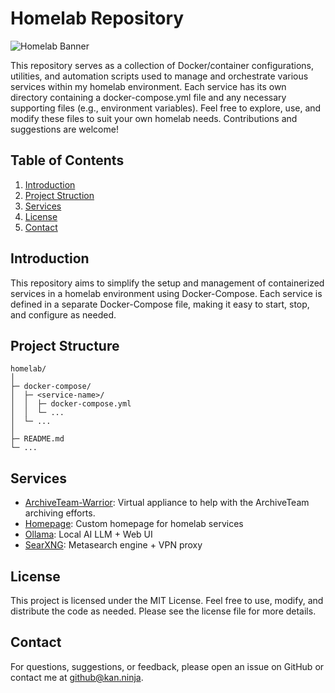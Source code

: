 # Homelab Repository

![Homelab Banner](https://via.placeholder.com/1920x300?text=Homelab+Repository)

This repository serves as a collection of Docker/container configurations, utilities, and automation scripts used to manage and orchestrate various services within my homelab environment. Each service has its own directory containing a docker-compose.yml file and any necessary supporting files (e.g., environment variables). Feel free to explore, use, and modify these files to suit your own homelab needs. Contributions and suggestions are welcome!

## Table of Contents
1. [Introduction](#introduction)
2. [Project Struction](#project-structure)
4. [Services](#services)
7. [License](#license)
8. [Contact](#contact)

## Introduction
This repository aims to simplify the setup and management of containerized services in a homelab environment using Docker-Compose. Each service is defined in a separate Docker-Compose file, making it easy to start, stop, and configure as needed.

## Project Structure
```
homelab/
│
├─ docker-compose/
│  ├─ <service-name>/
│  │  ├─ docker-compose.yml
│  │  └─ ...
│  └─ ...
│
├─ README.md
└─ ...
```

## Services

* [ArchiveTeam-Warrior](https://github.com/vfedetz/homelab/blob/main/docker-compose/archiveteam-warrior/docker-compose.yml): Virtual appliance to help with the ArchiveTeam archiving efforts.
* [Homepage](https://github.com/vfedetz/homelab/blob/main/docker-compose/homepage/docker-compose.yml): Custom homepage for homelab services
* [Ollama](https://github.com/vfedetz/homelab/blob/main/docker-compose/ollama/docker-compose.yml): Local AI LLM + Web UI
* [SearXNG](https://github.com/vfedetz/homelab/blob/main/docker-compose/searxng/docker-compose.yml): Metasearch engine + VPN proxy
  
## License 
This project is licensed under the MIT License. Feel free to use, modify, and distribute the code as needed. Please see the license file for more details.

## Contact
For questions, suggestions, or feedback, please open an issue on GitHub or contact me at github@kan.ninja.
